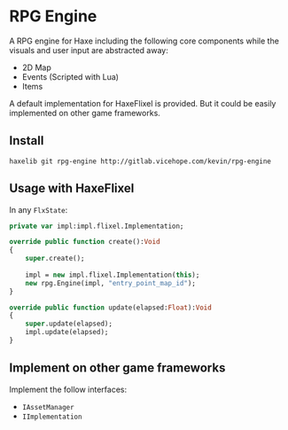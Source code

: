 # RPG Engine

A RPG engine for Haxe including the following core components while the visuals and user input are abstracted away:

- 2D Map
- Events (Scripted with Lua)
- Items

A default implementation for HaxeFlixel is provided. 
But it could be easily implemented on other game frameworks.

## Install

```
haxelib git rpg-engine http://gitlab.vicehope.com/kevin/rpg-engine
```

## Usage with HaxeFlixel

In any `FlxState`:

```haxe
private var impl:impl.flixel.Implementation;

override public function create():Void
{
	super.create();
	
	impl = new impl.flixel.Implementation(this);
	new rpg.Engine(impl, "entry_point_map_id");
}

override public function update(elapsed:Float):Void 
{
	super.update(elapsed);
	impl.update(elapsed);
}
```

## Implement on other game frameworks

Implement the follow interfaces:
- `IAssetManager`
- `IImplementation`